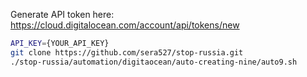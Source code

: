 Generate API token here: https://cloud.digitalocean.com/account/api/tokens/new

```bash
API_KEY={YOUR_API_KEY}
git clone https://github.com/sera527/stop-russia.git
./stop-russia/automation/digitaocean/auto-creating-nine/auto9.sh
```
